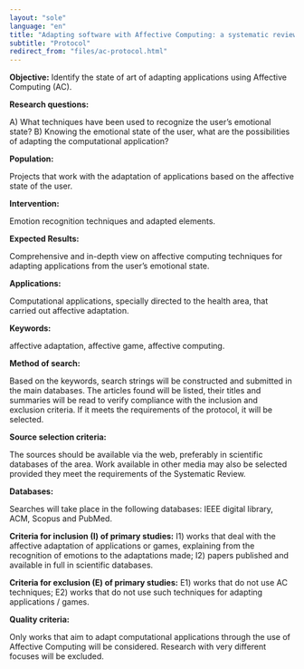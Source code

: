 ```yaml
---
layout: "sole"
language: "en"
title: "Adapting software with Affective Computing: a systematic review"
subtitle: "Protocol"
redirect_from: "files/ac-protocol.html"
---
```


**Objective:** Identify the state of art of adapting applications using Affective Computing (AC).

**Research questions:**

A) What techniques have been used to recognize the user’s emotional state?
B) Knowing the emotional state of the user, what are the possibilities of adapting the computational application?

**Population:**

Projects that work with the adaptation of applications based on the affective state of the user.

**Intervention:**

Emotion recognition techniques and adapted elements.

**Expected Results:**

Comprehensive and in-depth view on affective computing techniques for adapting applications from the user’s emotional state.

**Applications:**

Computational applications, specially directed to the health area, that carried out affective adaptation.

**Keywords:**

affective adaptation, affective game, affective computing.

**Method of search:**

Based on the keywords, search strings will be constructed and submitted in the main databases. The articles found will be listed, their titles and summaries will be read to verify compliance with the inclusion and exclusion criteria. If it meets the requirements of the protocol, it will be selected.

**Source selection criteria:**

The sources should be available via the web, preferably in scientific databases of the area. Work available in other media may also be selected provided they meet the requirements of the Systematic Review.

**Databases:**

Searches will take place in the following databases: IEEE digital library, ACM, Scopus and PubMed.

**Criteria for inclusion (I) of primary studies:**
I1) works that deal with the affective adaptation of applications or games, explaining from the recognition of emotions to the adaptations made;
I2) papers published and available in full in scientific databases.

**Criteria for exclusion (E) of primary studies:**
E1) works that do not use AC techniques;
E2) works that do not use such techniques for adapting applications / games.

**Quality criteria:**

Only works that aim to adapt computational applications through the use of Affective Computing will be considered. Research with very different focuses will be excluded.
